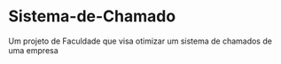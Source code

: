 # Sistema-de-Chamado
Um projeto de Faculdade que visa otimizar um sistema de chamados de uma empresa
